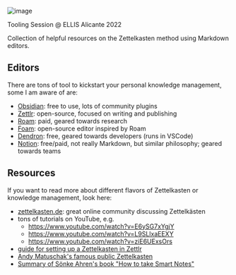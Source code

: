 ![image](https://user-images.githubusercontent.com/30976585/191472375-a1808ec7-5f0b-4347-b179-5f125fb1c6da.png)

Tooling Session @ ELLIS Alicante 2022

Collection of helpful resources on the Zettelkasten method using Markdown editors.

## Editors
There are tons of tool to kickstart your personal knowledge management, some I am aware of are:

- [Obsidian](https://obsidian.md/): free to use, lots of community plugins
- [Zettlr](https://www.zettlr.com/): open-source, focused on writing and publishing
- [Roam](https://roamresearch.com/): paid, geared towards research
- [Foam](https://foambubble.github.io/foam/): open-source editor inspired by Roam
- [Dendron](https://www.dendron.so/): free, geared towards developers (runs in VSCode)
- [Notion](https://www.notion.so/): free/paid, not really Markdown, but similar philosophy; geared towards teams

## Resources
If you want to read more about different flavors of Zettelkasten or knowledge management, look here:

- [zettelkasten.de](https://zettelkasten.de/): great online community discussing Zettelkästen
- tons of tutorials on YouTube, e.g.
  - https://www.youtube.com/watch?v=E6ySG7xYgjY
  - https://www.youtube.com/watch?v=L9SLlxaEEXY
  - https://www.youtube.com/watch?v=ziE6UExsOrs
- [guide for setting up a Zettelkasten in Zettlr](https://knowactinvest.com/zettelkasten-in-zettlr-my-experience-6/)
- [Andy Matuschak's famous public Zettelkasten](https://notes.andymatuschak.org/Evergreen_notes_should_be_atomic)
- [Summary of Sönke Ahren's book "How to take Smart Notes"](https://aliabdaal.com/book-notes/how-to-take-smart-notes/#:~:text=Write%20exactly%20one%20note%20for,or%20subjects%20you%20care%20about.)
